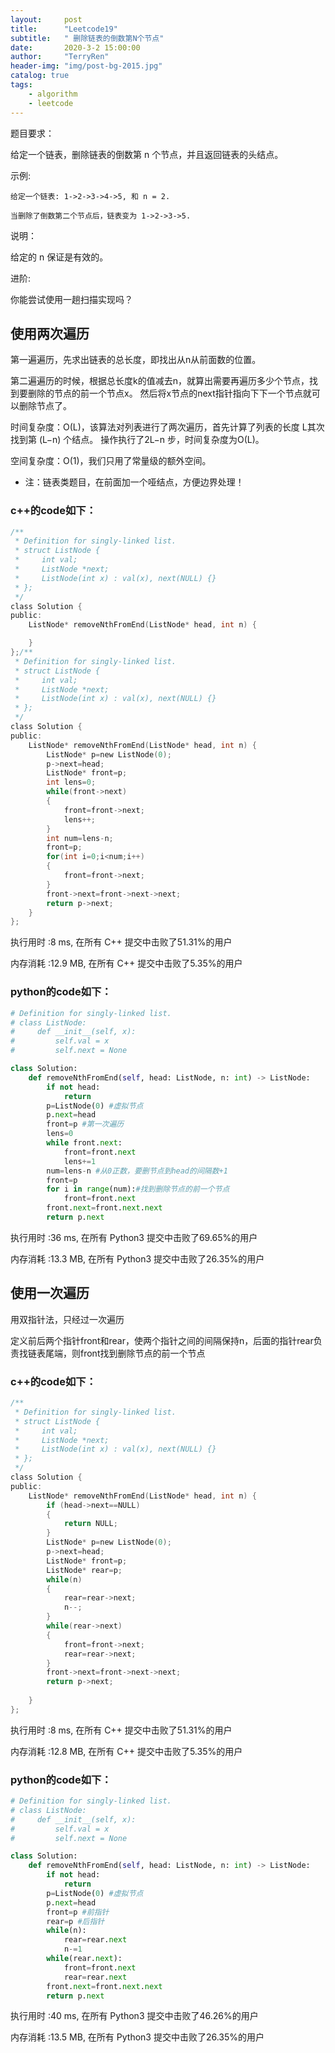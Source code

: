 ```yaml
---
layout:     post
title:      "Leetcode19"
subtitle:   " 删除链表的倒数第N个节点"
date:       2020-3-2 15:00:00
author:     "TerryRen"
header-img: "img/post-bg-2015.jpg"
catalog: true
tags:
    - algorithm
    - leetcode
---
```

题目要求：

给定一个链表，删除链表的倒数第 n 个节点，并且返回链表的头结点。

示例:
```
给定一个链表: 1->2->3->4->5, 和 n = 2.

当删除了倒数第二个节点后，链表变为 1->2->3->5.
```
说明：

给定的 n 保证是有效的。

进阶:

你能尝试使用一趟扫描实现吗？



## 使用两次遍历
第一遍遍历，先求出链表的总长度，即找出从n从前面数的位置。

第二遍遍历的时候，根据总长度k的值减去n，就算出需要再遍历多少个节点，找到要删除的节点的前一个节点x。
然后将x节点的next指针指向下下一个节点就可以删除节点了。

时间复杂度：O(L)，该算法对列表进行了两次遍历，首先计算了列表的长度 L其次找到第 (L−n) 个结点。 操作执行了2L−n 步，时间复杂度为O(L)。

空间复杂度：O(1)，我们只用了常量级的额外空间。



* 注：链表类题目，在前面加一个哑结点，方便边界处理！
### c++的code如下：


```c
/**
 * Definition for singly-linked list.
 * struct ListNode {
 *     int val;
 *     ListNode *next;
 *     ListNode(int x) : val(x), next(NULL) {}
 * };
 */
class Solution {
public:
    ListNode* removeNthFromEnd(ListNode* head, int n) {

    }
};/**
 * Definition for singly-linked list.
 * struct ListNode {
 *     int val;
 *     ListNode *next;
 *     ListNode(int x) : val(x), next(NULL) {}
 * };
 */
class Solution {
public:
    ListNode* removeNthFromEnd(ListNode* head, int n) {
        ListNode* p=new ListNode(0); 
        p->next=head;
        ListNode* front=p;
        int lens=0;
        while(front->next)
        {
            front=front->next;
            lens++;
        }
        int num=lens-n;
        front=p;
        for(int i=0;i<num;i++)
        {
            front=front->next;
        }
        front->next=front->next->next;
        return p->next;
    }
};
```
执行用时 :8 ms, 在所有 C++ 提交中击败了51.31%的用户

内存消耗 :12.9 MB, 在所有 C++ 提交中击败了5.35%的用户
### python的code如下：


```python
# Definition for singly-linked list.
# class ListNode:
#     def __init__(self, x):
#         self.val = x
#         self.next = None

class Solution:
    def removeNthFromEnd(self, head: ListNode, n: int) -> ListNode:
        if not head:
            return
        p=ListNode(0) #虚拟节点
        p.next=head
        front=p #第一次遍历
        lens=0      
        while front.next:
            front=front.next
            lens+=1
        num=lens-n #从0正数，要删节点到head的间隔数+1
        front=p
        for i in range(num):#找到删除节点的前一个节点
            front=front.next
        front.next=front.next.next
        return p.next
```
执行用时 :36 ms, 在所有 Python3 提交中击败了69.65%的用户

内存消耗 :13.3 MB, 在所有 Python3 提交中击败了26.35%的用户

## 使用一次遍历
用双指针法，只经过一次遍历

定义前后两个指针front和rear，使两个指针之间的间隔保持n，后面的指针rear负责找链表尾端，则front找到删除节点的前一个节点

### c++的code如下：


```c
/**
 * Definition for singly-linked list.
 * struct ListNode {
 *     int val;
 *     ListNode *next;
 *     ListNode(int x) : val(x), next(NULL) {}
 * };
 */
class Solution {
public:
    ListNode* removeNthFromEnd(ListNode* head, int n) {
        if (head->next==NULL)
        {
            return NULL;
        }
        ListNode* p=new ListNode(0); 
        p->next=head;
        ListNode* front=p;
        ListNode* rear=p;
        while(n)
        {
            rear=rear->next;
            n--;
        }
        while(rear->next)
        {
            front=front->next;
            rear=rear->next;
        }
        front->next=front->next->next;
        return p->next;
        
    }
};
```
执行用时 :8 ms, 在所有 C++ 提交中击败了51.31%的用户

内存消耗 :12.8 MB, 在所有 C++ 提交中击败了5.35%的用户

### python的code如下：


```python
# Definition for singly-linked list.
# class ListNode:
#     def __init__(self, x):
#         self.val = x
#         self.next = None

class Solution:
    def removeNthFromEnd(self, head: ListNode, n: int) -> ListNode:
        if not head:
            return
        p=ListNode(0) #虚拟节点
        p.next=head
        front=p #前指针
        rear=p #后指针
        while(n):
            rear=rear.next
            n-=1
        while(rear.next):
            front=front.next
            rear=rear.next
        front.next=front.next.next
        return p.next
```
执行用时 :40 ms, 在所有 Python3 提交中击败了46.26%的用户

内存消耗 :13.5 MB, 在所有 Python3 提交中击败了26.35%的用户

